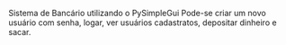 Sistema de Bancário utilizando o PySimpleGui
Pode-se criar um novo usuário com senha, logar, ver usuários cadastratos, depositar dinheiro e sacar.
